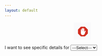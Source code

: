 ```yaml
---
layout: default
---
```


<p align='center'>
<img src="hello.png" />
</p>

I want to see specific details for <label for="map_select"></label>
<select id="map_selection" name="registration">
    <option value = "select_region" selected="selected"> ---Select--- </option>
    <option value = "map1">Europe</option>
    <option value = "map2">East Asia</option>
</select>

<p id='stop' align='center' style="display: none;" >
<img src="images/proportions_combined.png" alt="mybad"/>
</p>

<p id='puzzle' align='center' style="display: none;" >
<img src="images/proportions.png" alt="urbad"/>
</p>

<br>

<script src='javascript.js'></script>

</html>


